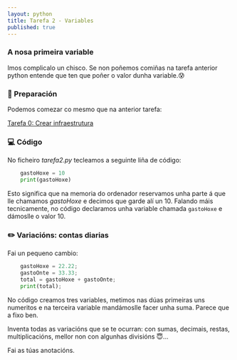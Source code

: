 ```yaml
---
layout: python
title: Tarefa 2 - Variables
published: true
---
```

### A nosa primeira variable

Imos complicalo un chisco. Se non poñemos comiñas na tarefa anterior python entende que ten que poñer o valor dunha variable.😰

### 🧺 Preparación

Podemos comezar co mesmo que na anterior tarefa:

[ Tarefa 0: Crear infraestrutura](../t0)

### 💻 Código

No ficheiro *tarefa2.py* tecleamos a seguinte liña de código:

```python
    gastoHoxe = 10
    print(gastoHoxe)
```


Esto significa que na memoria do ordenador reservamos unha parte á que lle chamamos *gastoHoxe* e decimos  que garde alí  un 10. Falando máis tecnicamente, no código declaramos unha variable chamada `gastoHoxe` e dámoslle o valor 10. 



### ✏️ Variacións: contas diarias

Fai un pequeno cambio:

```python
    gastoHoxe = 22.22;
    gastoOnte = 33.33;
    total = gastoHoxe + gastoOnte;
    print(total);
```

No código creamos tres variables, metimos nas dúas primeiras uns numeritos e na terceira variable mandámoslle facer unha suma. Parece que a fixo ben. 

Inventa todas as variacións que se te ocurran: con sumas, decimais, restas, multiplicacións, mellor non con algunhas divisións 😇... 

Fai as túas anotacións.
